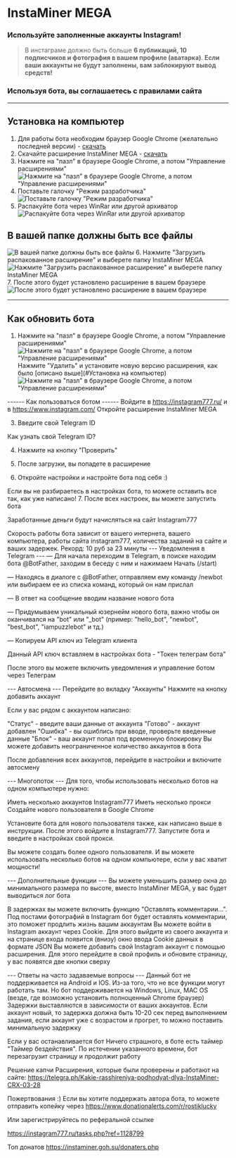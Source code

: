 # InstaMiner MEGA 
### Используйте заполненные аккаунты Instagram! 
> В инстаграме должно быть больше **6 публикаций, 10 подписчиков и фотография в вашем профиле (аватарка)**.
> **Если ваши аккаунты не будут заполнены, вам заблокируют вывод средств!**
### Используя бота, вы соглашаетесь с правилами сайта
____
## Установка на компьютер
1. Для работы бота необходим браузер Google Chrome (желательно последней версии) - [скачать](https://www.google.ru/chrome/)
2. Скачайте расширение InstaMiner MEGA - [скачать](https://github.com/RostikLucky/InstaMiner-MEGA/archive/refs/heads/main.zip) 
3. Нажмите на "пазл" в браузере Google Chrome, а потом "Управление расширениями"
![Нажмите на "пазл" в браузере Google Chrome, а потом "Управление расширениями"](https://telegra.ph/file/26b0afd6fe29020ddf4d4.png "1рк")
4. Поставьте галочку "Режим разработчика"
![Поставьте галочку "Режим разработчика"](https://telegra.ph/file/cf8086d1ef378168e5719.png "1рк")
5. Распакуйте бота через WinRar или другой архиватор 
![Распакуйте бота через WinRar или другой архиватор](https://telegra.ph/file/2b3d9e66cf1995a4e9a3f.png "1рк")
## В вашей папке должны быть все файлы 
![В вашей папке должны быть все файлы](https://telegra.ph/file/b94a711db65abc51bf3d3.png "1рк")
6. Нажмите "Загрузить распакованное расширение" и выберете папку InstaMiner MEGA 
![Нажмите "Загрузить распакованное расширение" и выберете папку InstaMiner MEGA](https://telegra.ph/file/5779c3965e1f6636400f2.png "1рк")
7. После этого будет установлено расширение в вашем браузере
![После этого будет установлено расширение в вашем браузере](https://telegra.ph/file/444eb62dbc148ada4790b.png "1рк")
____
## Как обновить бота
1. Нажмите на "пазл" в браузере Google Chrome, а потом "Управление расширениями"
![Нажмите на "пазл" в браузере Google Chrome, а потом "Управление расширениями"](https://telegra.ph/file/b95df377c8d4ee3128583.png "1рк")
Нажмите "Удалить" и установите новую версию расширения, как было [описано выше](#Установка на компьютер)
![Нажмите на "пазл" в браузере Google Chrome, а потом "Управление расширениями"](https://telegra.ph/file/be6f0d1a8fffafbba1118.png "1рк")

------ Как пользоваться ботом ------
Войдите в https://instagram777.ru/ и в https://www.instagram.com/
Откройте расширение InstaMiner MEGA

3. Введите свой Telegram ID 

Как узнать свой Telegram ID?


4. Нажмите на кнопку "Проверить"

5. После загрузки, вы попадете в расширение

6. Откройте настройки и настройте бота под себя :)



Если вы не разбираетесь в настройках бота, то можете оставить все так, как уже написано!
7. После всех настроек, вы можете запустить бота


Заработанные деньги будут начисляться на сайт Instagram777

Скорость работы бота зависит от вашего интернета, вашего компьютера, работы сайта instagram777, количества заданий на сайте и ваших задержек. Рекорд: 10 руб за 23 минуты
--- Уведомления в Telegram ---
— Для начала переходим в Telegram, в поиске находим бота @BotFather, заходим в беседу с ним и нажимаем Начать (/start)


— Находясь в диалоге с @BotFather, отправляем ему команду /newbot или выбираем ее из списка команд, который он нам прислал


— В ответ на сообщение вводим название нового бота


— Придумываем уникальный юзернейм нового бота, важно чтобы он оканчивался на "bot" или "_bot" (пример: "hello_bot", "newbot", "best_bot", "iampuzzlebot" и тд.)


— Копируем API ключ из Telegram клиента


Данный API ключ вставляем в настройках бота - "Токен телеграм бота"

После этого вы можете включить уведомления и управление ботом через Телеграм


--- Автосмена ---
Перейдите во вкладку "Аккаунты"
Нажмите на кнопку добавить аккаунт 

Если у вас рядом с аккаунтом написано:

"Статус" - введите ваши данные от аккаунта
"Готово" - аккаунт добавлен
"Ошибка" - вы ошиблись при вводе, проверьте введенные данные 
"Блок" - ваш аккаунт попал под временную блокировку 
Вы можете добавить неограниченное количество аккаунтов в бота 

После добавления всех аккаунтов, перейдите в настройки и включите автосмену



--- Многопоток ---
Для того, чтобы использовать несколько ботов на одном компьютере нужно:

Иметь несколько аккаунтов Instagram777
Иметь несколько прокси
Создайте нового пользователя в Google Chrome



Установите бота для нового пользователя также, как написано выше в инструкции. После этого войдите в Instagram777. Запустите бота и введите в настройках свой прокси.

Вы можете создать более одного пользователя. И вы можете использовать несколько ботов на одном компьютере, если у вас хватит мощности!


--- Дополнительные функции ---
Вы можете уменьшить размер окна до минимального размера по высоте, вместо InstaMiner MEGA, у вас будет выводиться лог бота 




В задержках вы можете включить функцию "Оставлять комментарии...". Под постами фотографий в Instagram бот будет оставлять комментарии, это поможет продлить жизнь вашим аккаунтам
Вы можете войти в Instagram аккаунт через Cookie. Для этого выйдите из своего аккаунта и на странице входа появится (внизу) окно ввода Cookie данных в формате JSON
Вы можете добавить свой Instagram аккаунт с помощью расширения. Для этого перейдите в свой профиль и обновите страницу, у вас появятся две кнопки сверху 


--- Ответы на часто задаваемые вопросы ---
Данный бот не поддерживается на Android и IOS. Из-за того, что не все функции могут работать там. Но бот поддерживается на Windows, Linux, MAC OS (везде, где возможно установить полноценный Chrome браузер)
Задержки выставляются в зависимости от ваших аккаунтов. Если аккаунт новый, то задержка должна быть 10-20 сек перед выполнением задания, если аккаунт уже с возрастом и прогрет, то можно поставить минимальную задержку


Если у вас останавливается бот
Ничего страшного, в боте есть таймер "Таймер бездействия". По истечении указанного времени, бот перезагрузит страницу и продолжит работу

Решение капчи
Расширения, которые были проверены и работают на сайте: https://telegra.ph/Kakie-rasshireniya-podhodyat-dlya-InstaMiner-CRX-03-28

Пожертвования :) 
Если вы хотите поддержать автора бота, то можете отправить копейку через https://www.donationalerts.com/r/rostiklucky 

Или зарегистрируйтесь по реферальной ссылке

https://instagram777.ru/tasks.php?ref=1128799

Топ донатов 
https://instaminer.goh.su/donaters.php

